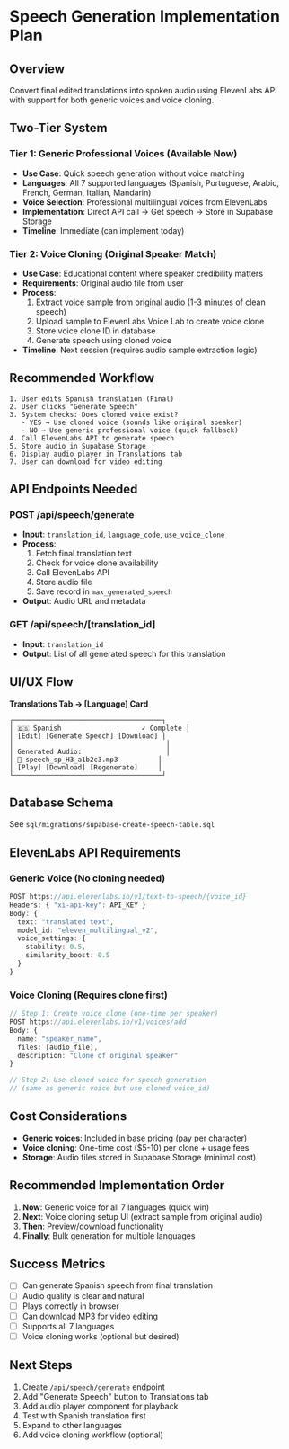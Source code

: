 # Speech Generation Implementation Plan

## Overview
Convert final edited translations into spoken audio using ElevenLabs API with support for both generic voices and voice cloning.

## Two-Tier System

### Tier 1: Generic Professional Voices (Available Now)
- **Use Case**: Quick speech generation without voice matching
- **Languages**: All 7 supported languages (Spanish, Portuguese, Arabic, French, German, Italian, Mandarin)
- **Voice Selection**: Professional multilingual voices from ElevenLabs
- **Implementation**: Direct API call → Get speech → Store in Supabase Storage
- **Timeline**: Immediate (can implement today)

### Tier 2: Voice Cloning (Original Speaker Match)
- **Use Case**: Educational content where speaker credibility matters
- **Requirements**: Original audio file from user
- **Process**:
  1. Extract voice sample from original audio (1-3 minutes of clean speech)
  2. Upload sample to ElevenLabs Voice Lab to create voice clone
  3. Store voice clone ID in database
  4. Generate speech using cloned voice
- **Timeline**: Next session (requires audio sample extraction logic)

## Recommended Workflow

```
1. User edits Spanish translation (Final)
2. User clicks "Generate Speech"
3. System checks: Does cloned voice exist?
   - YES → Use cloned voice (sounds like original speaker)
   - NO → Use generic professional voice (quick fallback)
4. Call ElevenLabs API to generate speech
5. Store audio in Supabase Storage
6. Display audio player in Translations tab
7. User can download for video editing
```

## API Endpoints Needed

### POST /api/speech/generate
- **Input**: `translation_id`, `language_code`, `use_voice_clone`
- **Process**: 
  1. Fetch final translation text
  2. Check for voice clone availability
  3. Call ElevenLabs API
  4. Store audio file
  5. Save record in `max_generated_speech`
- **Output**: Audio URL and metadata

### GET /api/speech/[translation_id]
- **Input**: `translation_id`
- **Output**: List of all generated speech for this translation

## UI/UX Flow

**Translations Tab → [Language] Card**
```
┌─────────────────────────────────────┐
│ 🇪🇸 Spanish                    ✓ Complete │
│ [Edit] [Generate Speech] [Download] │
│                                      │
│ Generated Audio:                     │
│ 🎵 speech_sp_H3_a1b2c3.mp3          │
│ [Play] [Download] [Regenerate]     │
└─────────────────────────────────────┘
```

## Database Schema
See `sql/migrations/supabase-create-speech-table.sql`

## ElevenLabs API Requirements

### Generic Voice (No cloning needed)
```typescript
POST https://api.elevenlabs.io/v1/text-to-speech/{voice_id}
Headers: { "xi-api-key": API_KEY }
Body: {
  text: "translated text",
  model_id: "eleven_multilingual_v2",
  voice_settings: {
    stability: 0.5,
    similarity_boost: 0.5
  }
}
```

### Voice Cloning (Requires clone first)
```typescript
// Step 1: Create voice clone (one-time per speaker)
POST https://api.elevenlabs.io/v1/voices/add
Body: {
  name: "speaker_name",
  files: [audio_file],
  description: "Clone of original speaker"
}

// Step 2: Use cloned voice for speech generation
// (same as generic voice but use cloned voice_id)
```

## Cost Considerations

- **Generic voices**: Included in base pricing (pay per character)
- **Voice cloning**: One-time cost ($5-10) per clone + usage fees
- **Storage**: Audio files stored in Supabase Storage (minimal cost)

## Recommended Implementation Order

1. **Now**: Generic voice for all 7 languages (quick win)
2. **Next**: Voice cloning setup UI (extract sample from original audio)
3. **Then**: Preview/download functionality
4. **Finally**: Bulk generation for multiple languages

## Success Metrics

- [ ] Can generate Spanish speech from final translation
- [ ] Audio quality is clear and natural
- [ ] Plays correctly in browser
- [ ] Can download MP3 for video editing
- [ ] Supports all 7 languages
- [ ] Voice cloning works (optional but desired)

## Next Steps

1. Create `/api/speech/generate` endpoint
2. Add "Generate Speech" button to Translations tab
3. Add audio player component for playback
4. Test with Spanish translation first
5. Expand to other languages
6. Add voice cloning workflow (optional)

